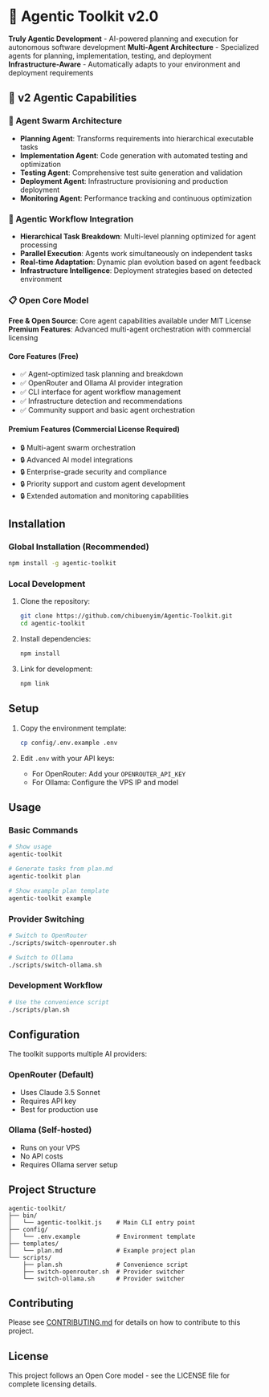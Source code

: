 # 🤖 Agentic Toolkit v2.0

**Truly Agentic Development** - AI-powered planning and execution for autonomous software development
**Multi-Agent Architecture** - Specialized agents for planning, implementation, testing, and deployment
**Infrastructure-Aware** - Automatically adapts to your environment and deployment requirements

## 🚀 v2 Agentic Capabilities

### 🤖 Agent Swarm Architecture
- **Planning Agent**: Transforms requirements into hierarchical executable tasks
- **Implementation Agent**: Code generation with automated testing and optimization
- **Testing Agent**: Comprehensive test suite generation and validation
- **Deployment Agent**: Infrastructure provisioning and production deployment
- **Monitoring Agent**: Performance tracking and continuous optimization

### 🎯 Agentic Workflow Integration
- **Hierarchical Task Breakdown**: Multi-level planning optimized for agent processing
- **Parallel Execution**: Agents work simultaneously on independent tasks
- **Real-time Adaptation**: Dynamic plan evolution based on agent feedback
- **Infrastructure Intelligence**: Deployment strategies based on detected environment

### 📋 Open Core Model

**Free & Open Source**: Core agent capabilities available under MIT License
**Premium Features**: Advanced multi-agent orchestration with commercial licensing

#### Core Features (Free)
- ✅ Agent-optimized task planning and breakdown
- ✅ OpenRouter and Ollama AI provider integration
- ✅ CLI interface for agent workflow management
- ✅ Infrastructure detection and recommendations
- ✅ Community support and basic agent orchestration

#### Premium Features (Commercial License Required)
- 🔒 Multi-agent swarm orchestration
- 🔒 Advanced AI model integrations
- 🔒 Enterprise-grade security and compliance
- 🔒 Priority support and custom agent development
- 🔒 Extended automation and monitoring capabilities

## Installation

### Global Installation (Recommended)

```bash
npm install -g agentic-toolkit
```

### Local Development

1. Clone the repository:
   ```bash
   git clone https://github.com/chibuenyim/Agentic-Toolkit.git
   cd agentic-toolkit
   ```

2. Install dependencies:
   ```bash
   npm install
   ```

3. Link for development:
   ```bash
   npm link
   ```

## Setup

1. Copy the environment template:
   ```bash
   cp config/.env.example .env
   ```

2. Edit `.env` with your API keys:
   - For OpenRouter: Add your `OPENROUTER_API_KEY`
   - For Ollama: Configure the VPS IP and model

## Usage

### Basic Commands

```bash
# Show usage
agentic-toolkit

# Generate tasks from plan.md
agentic-toolkit plan

# Show example plan template
agentic-toolkit example
```

### Provider Switching

```bash
# Switch to OpenRouter
./scripts/switch-openrouter.sh

# Switch to Ollama
./scripts/switch-ollama.sh
```

### Development Workflow

```bash
# Use the convenience script
./scripts/plan.sh
```

## Configuration

The toolkit supports multiple AI providers:

### OpenRouter (Default)
- Uses Claude 3.5 Sonnet
- Requires API key
- Best for production use

### Ollama (Self-hosted)
- Runs on your VPS
- No API costs
- Requires Ollama server setup

## Project Structure

```
agentic-toolkit/
├── bin/
│   └── agentic-toolkit.js    # Main CLI entry point
├── config/
│   └── .env.example          # Environment template
├── templates/
│   └── plan.md               # Example project plan
└── scripts/
    ├── plan.sh               # Convenience script
    ├── switch-openrouter.sh  # Provider switcher
    └── switch-ollama.sh      # Provider switcher
```

## Contributing

Please see [CONTRIBUTING.md](CONTRIBUTING.md) for details on how to contribute to this project.

## License

This project follows an Open Core model - see the LICENSE file for complete licensing details.
